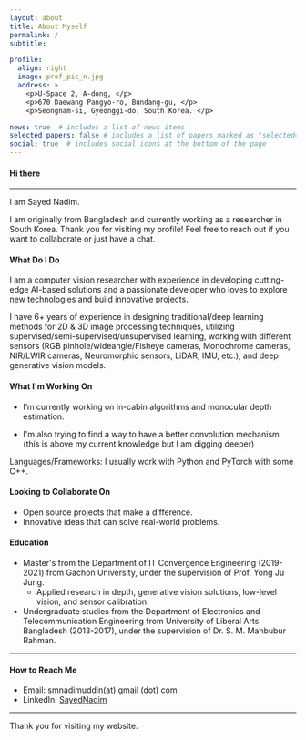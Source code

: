 ```yaml
---
layout: about
title: About Myself
permalink: /
subtitle:

profile:
  align: right
  image: prof_pic_n.jpg
  address: >
    <p>U-Space 2, A-dong, </p>
    <p>670 Daewang Pangyo-ro, Bundang-gu, </p>
    <p>Seongnam-si, Gyeonggi-do, South Korea. </p>

news: true  # includes a list of news items
selected_papers: false # includes a list of papers marked as "selected={true}"
social: true  # includes social icons at the bottom of the page
---
```


#### Hi there
---
I am Sayed Nadim.

I am originally from Bangladesh and currently working as a researcher in South Korea. Thank you for visiting my profile! Feel free to reach out if you want to collaborate or just have a chat.

#### What Do I Do
I am a computer vision researcher with experience in developing cutting-edge AI-based solutions and a passionate developer who loves to explore new technologies and build innovative projects.

I have 6+ years of experience in designing traditional/deep learning methods for 2D & 3D image processing techniques, utilizing supervised/semi-supervised/unsupervised learning, working with different sensors (RGB pinhole/wideangle/Fisheye cameras, Monochrome cameras, NIR/LWIR cameras, Neuromorphic sensors, LiDAR, IMU, etc.), and deep generative vision models.


#### What I'm Working On
- I’m currently working on in-cabin algorithms and monocular depth estimation.

- I'm also trying to find a way to have a better convolution mechanism (this is above my current knowledge but I am digging deeper)

Languages/Frameworks: I usually work with Python and PyTorch with some C++.  

#### Looking to Collaborate On
- Open source projects that make a difference.
- Innovative ideas that can solve real-world problems.


#### Education
- Master's from the Department of IT Convergence Engineering (2019-2021) from Gachon University, under the supervision of  Prof. Yong Ju Jung. 
  - Applied research in depth, generative vision solutions, low-level vision, and sensor calibration.
- Undergraduate studies from the Department of Electronics and Telecommunication Engineering from University of Liberal Arts Bangladesh (2013-2017), under the supervision of Dr. S. M. Mahbubur Rahman.


---

#### How to Reach Me
- Email: smnadimuddin(at) gmail (dot) com
- LinkedIn: [SayedNadim](https://linkedin.com/in/smnadimuddin)

---

Thank you for visiting my website. 
